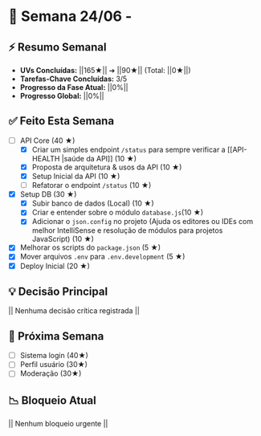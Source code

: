 # 📅 Semana 24/06 - 

## ⚡ Resumo Semanal
- **UVs Concluídas:** ||165★|| ➔ ||90★|| (Total: ||0★||)
- **Tarefas-Chave Concluídas:** 3/5
- **Progresso da Fase Atual:** ||0%||
- **Progresso Global:** ||0%|| 

## ✅ Feito Esta Semana
- [ ] API Core (40 ★)
	- [x] Criar um simples endpoint `/status` para sempre verificar a [[API-HEALTH |saúde da API]] (10 ★)
	- [x] Proposta de arquitetura & usos da API (10 ★)
	- [x] Setup Inicial da API (10 ★)
	- [ ] Refatorar o endpoint `/status` (10 ★)
- [x] Setup DB (30 ★)
	- [x] Subir banco de dados (Local) (10 ★)
	- [x] Criar e entender sobre o módulo `database.js`(10 ★)
	- [x] Adicionar o `json.config` no projeto (Ajuda os editores ou IDEs com melhor IntelliSense e resolução de módulos para projetos JavaScript) (10 ★)
- [x] Melhorar os scripts do `package.json`  (5 ★)
- [x] Mover arquivos `.env` para `.env.development` (5 ★)
- [x] Deploy Inicial (20 ★)

## 💡 Decisão Principal
|| Nenhuma decisão crítica registrada || 

## 🎯 Próxima Semana
  - [ ] Sistema login (40★)
  - [ ] Perfil usuário (30★)
  - [ ] Moderação (30★)

## 📉 Bloqueio Atual
|| Nenhum bloqueio urgente ||